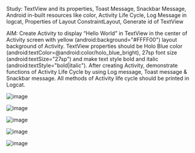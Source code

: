 Study: TextView and its properties, Toast Message, Snackbar Message, Android in-built resources like color, Activity Life Cycle, Log Message in logcat, Properties of Layout ConstraintLayout, Generate id of TextView

AIM: Create Activity to display “Hello World” in TextView in the center of Activity screen with yellow (android:background="#FFFF00") layout background of Activity. TextView properties should be Holo Blue color (android:textColor=@android:color/holo_blue_bright), 27sp font size (android:textSize="27sp") and make text style bold and italic (android:textStyle="bold|italic"). After creating Activity, demonstrate functions of Activity Life Cycle by using Log message, Toast message & Snackbar message. All methods of Activity life cycle should be printed in Logcat.

![image](https://user-images.githubusercontent.com/110646988/187017945-af84608a-45e2-4e24-9f6f-91ead3090c95.png)

![image](https://user-images.githubusercontent.com/110646988/187018076-f06013a2-2b23-42e1-941d-4398ec992f13.png)

![image](https://user-images.githubusercontent.com/110646988/187018079-b67361cb-bcd8-4fa4-aaf4-ac160421b1e0.png)

![image](https://user-images.githubusercontent.com/110646988/187018084-83ff3c0f-97ce-4388-81a9-7928ba9c0a12.png)

![image](https://user-images.githubusercontent.com/110646988/187018090-3502e44f-387a-4a4e-a1dd-b1f484139f2d.png)
